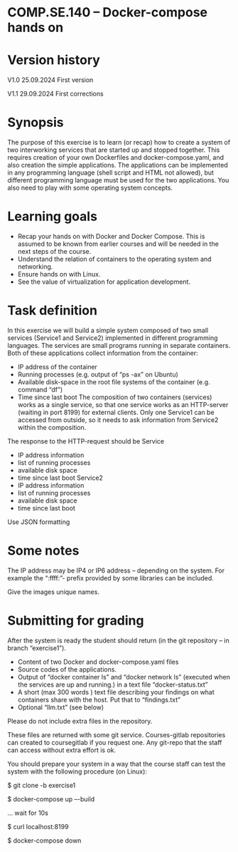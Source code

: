 # COMP.SE.140 – Docker-compose hands on

# Version history
V1.0 25.09.2024 First version

V1.1 29.09.2024 First corrections

# Synopsis
The purpose of this exercise is to learn (or recap) how to create a system of two interworking services that are started up and stopped together. This requires creation of your own Dockerfiles and docker-compose.yaml, and also creation the simple applications. The applications can be
implemented in any programming language (shell script and HTML not allowed), but different programming language must be used for the two applications. You also need to play with some operating system concepts.

# Learning goals

 - Recap your hands on with Docker and Docker Compose. This is assumed to be known from earlier courses and will be needed in the next steps of the course.
 - Understand the relation of containers to the operating system and networking.
 - Ensure hands on with Linux.
 - See the value of virtualization for application development.

# Task definition
In this exercise we will build a simple system composed of two small services (Service1 and Service2) implemented in different programming languages. The services are small programs running in separate containers. Both of these applications collect information from the container:
- IP address of the container
- Running processes (e.g. output of “ps -ax” on Ubuntu)
- Available disk-space in the root file systems of the container (e.g. command “df”)
- Time since last boot
The composition of two containers (services) works as a single service, so that one service works as an HTTP-server (waiting in port 8199) for external clients. Only one Service1 can be accessed from outside, so it needs to ask information from Service2 within the composition.

The response to the HTTP-request should be
Service
- IP address information
- list of running processes
- available disk space
- time since last boot
Service2
- IP address information
- list of running processes
- available disk space
- time since last boot

Use JSON formatting

# Some notes
The IP address may be IP4 or IP6 address – depending on the system. For example the “:ffff:”- prefix provided by some libraries can be included.

Give the images unique names.

# Submitting for grading

After the system is ready the student should return (in the git repository – in branch “exercise1”).
 - Content of two Docker and docker-compose.yaml files
 - Source codes of the applications.
 - Output of “docker container ls” and “docker network ls” (executed when the services are up and running.) in a text file “docker-status.txt”
 - A short (max 300 words ) text file describing your findings on what containers share with the host. Put that to “findings.txt”
 - Optional “llm.txt” (see below)

Please do not include extra files in the repository.

These files are returned with some git service. Courses-gitlab repositories can created to coursegitlab if you request one. Any git-repo that the staff can access without extra effort is ok.

You should prepare your system in a way that the course staff can test the system with the following procedure (on Linux):

$ git clone -b exercise1 <the git url you gave>

$ docker-compose up –-build

… wait for 10s

$ curl localhost:8199

$ docker-compose down
